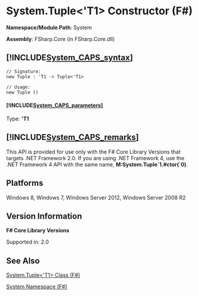 # System.Tuple<'T1> Constructor (F#)

**Namespace/Module Path**: System

**Assembly**: FSharp.Core (in FSharp.Core.dll)


## [!INCLUDE[System_CAPS_syntax](//System/Token/System_CAPS_syntax_md.md)]

```
// Signature:
new Tuple : 'T1 -> Tuple<'T1>

// Usage:
new Tuple ()
```

#### [!INCLUDE[System_CAPS_parameters](//System/Token/System_CAPS_parameters_md.md)]
Type: **'T1**




## [!INCLUDE[System_CAPS_remarks](//System/Token/System_CAPS_remarks_md.md)]
This API is provided for use only with the F# Core Library Versions that targets .NET Framework 2.0. If you are using .NET Framework 4, use the .NET Framework 4 API with the same name, **M:System.Tuple&#96;1.#ctor(&#96;0)**.


## Platforms
Windows 8, Windows 7, Windows Server 2012, Windows Server 2008 R2


## Version Information
**F# Core Library Versions**

Supported in: 2.0




## See Also
[System.Tuple&#60;'T1&#62; Class &#40;F&#35;&#41;](System.Tuple%3C%27T1%3E+Class+28%F%2329%.md)

[System Namespace &#40;F&#35;&#41;](System+Namespace+28%F%2329%.md)

